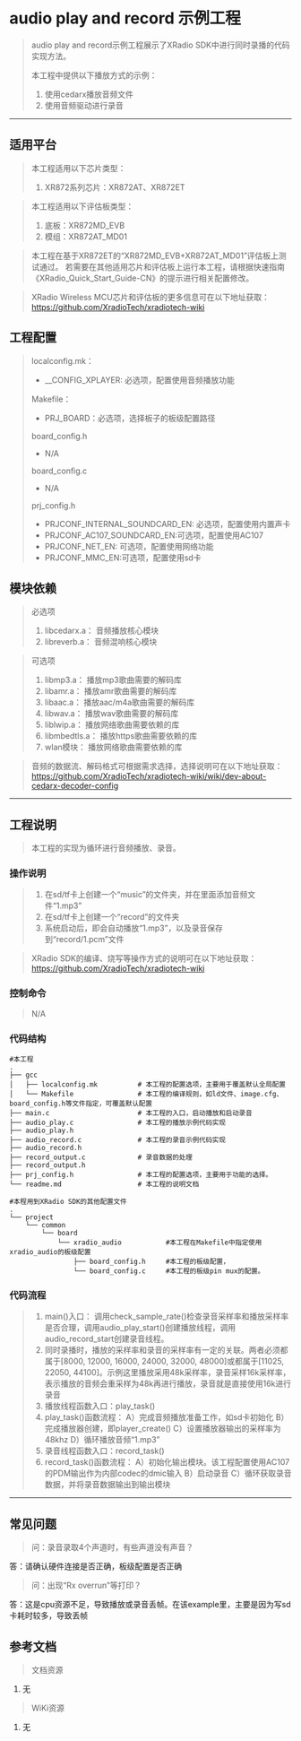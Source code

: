 # audio play and record 示例工程

> audio play and record示例工程展示了XRadio SDK中进行同时录播的代码实现方法。
>
> 本工程中提供以下播放方式的示例：
> 1. 使用cedarx播放音频文件
> 2. 使用音频驱动进行录音

---

## 适用平台

> 本工程适用以下芯片类型：
>
> 1. XR872系列芯片：XR872AT、XR872ET

> 本工程适用以下评估板类型：
> 1. 底板：XR872MD_EVB
> 2. 模组：XR872AT_MD01

> 本工程在基于XR872ET的“XR872MD_EVB+XR872AT_MD01”评估板上测试通过。
> 若需要在其他适用芯片和评估板上运行本工程，请根据快速指南《XRadio_Quick_Start_Guide-CN》的提示进行相关配置修改。

> XRadio Wireless MCU芯片和评估板的更多信息可在以下地址获取：
> https://github.com/XradioTech/xradiotech-wiki

## 工程配置

> localconfig.mk：
> * __CONFIG_XPLAYER: 必选项，配置使用音频播放功能
>
> Makefile：
> * PRJ_BOARD：必选项，选择板子的板级配置路径
>
> board_config.h
> * N/A
>
> board_config.c
> * N/A
>
> prj_config.h
> * PRJCONF_INTERNAL_SOUNDCARD_EN: 必选项，配置使用内置声卡
> * PRJCONF_AC107_SOUNDCARD_EN:可选项，配置使用AC107
> * PRJCONF_NET_EN: 可选项，配置使用网络功能
> * PRJCONF_MMC_EN:可选项，配置使用sd卡

## 模块依赖

> 必选项
> 1. libcedarx.a： 音频播放核心模块
> 2. libreverb.a： 音频混响核心模块

> 可选项
> 1. libmp3.a： 播放mp3歌曲需要的解码库
> 2. libamr.a： 播放amr歌曲需要的解码库
> 3. libaac.a： 播放aac/m4a歌曲需要的解码库
> 4. libwav.a： 播放wav歌曲需要的解码库
> 5. liblwip.a： 播放网络歌曲需要依赖的库
> 6. libmbedtls.a： 播放https歌曲需要依赖的库
> 7. wlan模块： 播放网络歌曲需要依赖的库

> 音频的数据流、解码格式可根据需求选择，选择说明可在以下地址获取：
> https://github.com/XradioTech/xradiotech-wiki/wiki/dev-about-cedarx-decoder-config

---

## 工程说明

> 本工程的实现为循环进行音频播放、录音。

### 操作说明

> 1. 在sd/tf卡上创建一个“music”的文件夹，并在里面添加音频文件“1.mp3”
> 2. 在sd/tf卡上创建一个“record”的文件夹
> 3. 系统启动后，即会自动播放“1.mp3”，以及录音保存到“record/1.pcm”文件

> XRadio SDK的编译、烧写等操作方式的说明可在以下地址获取：
> https://github.com/XradioTech/xradiotech-wiki

### 控制命令

> N/A

### 代码结构
```
#本工程
.
├── gcc
│   ├── localconfig.mk          # 本工程的配置选项，主要用于覆盖默认全局配置
│   └── Makefile                # 本工程的编译规则，如ld文件、image.cfg、board_config.h等文件指定，可覆盖默认配置
├── main.c                      # 本工程的入口，启动播放和启动录音
├── audio_play.c                # 本工程的播放示例代码实现
├── audio_play.h
├── audio_record.c              # 本工程的录音示例代码实现
├── audio_record.h
├── record_output.c             # 录音数据的处理
├── record_output.h
├── prj_config.h                # 本工程的配置选项，主要用于功能的选择。
└── readme.md                   # 本工程的说明文档

#本程用到XRadio SDK的其他配置文件
.
└── project
    └── common
        └── board
            └── xradio_audio           #本工程在Makefile中指定使用xradio_audio的板级配置
                ├── board_config.h     #本工程的板级配置，
                └── board_config.c     #本工程的板级pin mux的配置。
```
### 代码流程

> 1. main()入口： 调用check_sample_rate()检查录音采样率和播放采样率是否合理，调用audio_play_start()创建播放线程，调用audio_record_start创建录音线程。
> 2. 同时录播时，播放的采样率和录音的采样率有一定的关联。两者必须都属于[8000, 12000, 16000, 24000, 32000, 48000]或都属于[11025, 22050, 44100]。示例这里播放采用48k采样率，录音采样16k采样率，表示播放的音频会重采样为48k再进行播放，录音就是直接使用16k进行录音
> 3. 播放线程函数入口：play_task()
> 4. play_task()函数流程：
>   A）完成音频播放准备工作，如sd卡初始化
>   B）完成播放器创建，即player_create()
>   C）设置播放器输出的采样率为48khz
>   D）循环播放音频“1.mp3”
> 5. 录音线程函数入口：record_task()
> 6. record_task()函数流程：
>   A）初始化输出模块。该工程配置使用AC107的PDM输出作为内部codec的dmic输入
>   B）启动录音
>   C）循环获取录音数据，并将录音数据输出到输出模块

---



## 常见问题

> 问：录音录取4个声道时，有些声道没有声音？

答：请确认硬件连接是否正确，板级配置是否正确

> 问：出现“Rx overrun”等打印？

答：这是cpu资源不足，导致播放或录音丢帧。在该example里，主要是因为写sd卡耗时较多，导致丢帧

## 参考文档

> 文档资源

1. 无

> WiKi资源

1. 无